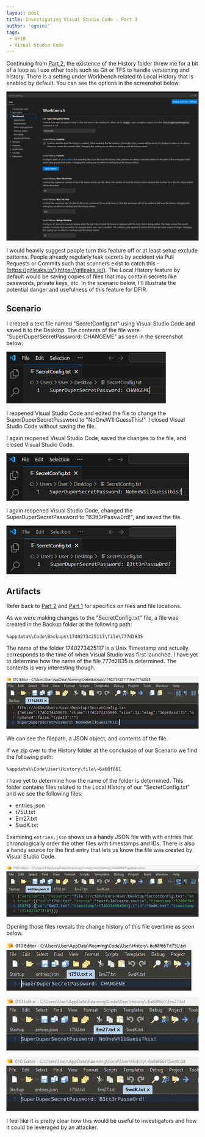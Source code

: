 ```yaml
---
layout: post
title: Investigating Visual Studio Code - Part 3
author: 'ogmini'
tags:
 - DFIR
 - Visual Studio Code
---
```


Continuing from [Part 2](https://ogmini.github.io/2025/02/16/Investigating-Visual-Studio-Code-Part-2.html), the existence of the History folder threw me for a bit of a loop as I use other tools such as Git or TFS to handle versioning and history. There is a setting under Workbench related to Local History that is enabled by default. You can see the options in the screenshot below. 

![Settings - Local History](/images/visualstudiocode/Settings-LocalHistory.png)

I would heavily suggest people turn this feature off or at least setup exclude patterns. People already regularly leak secrets by accident via Pull Requests or Commits such that scanners exist to catch this - [https://gitleaks.io/](https://gitleaks.io/). The Local History feature by default would be saving copies of files that may contain secrets like passwords, private keys, etc. In the scenario below, I'll illustrate the potential danger and usefulness of this feature for DFIR.

## Scenario

I created a text file named "SecretConfig.txt" using Visual Studio Code and saved it to the Desktop. The contents of the file were "SuperDuperSecretPassword: CHANGEME" as seen in the screenshot below:

![Initial Password](/images/visualstudiocode/InitialSecret.png)

I reopened Visual Studio Code and edited the file to change the SuperDuperSecretPassword to "NoOneW1llGuessThis!". I closed Visual Studio Code without saving the file. 

I again reopened Visual Studio Code, saved the changes to the file, and closed Visual Studio Code. 

![Middle Password](/images/visualstudiocode/MiddleSecret.png)

I again reopened Visual Studio Code, changed the SuperDuperSecretPassword to "B3tt3rPassw0rd!", and saved the file.

![Last Password](/images/visualstudiocode/FinalSecret.png)

## Artifacts

Refer back to [Part 2](https://ogmini.github.io/2025/02/16/Investigating-Visual-Studio-Code-Part-2.html) and [Part 1](https://ogmini.github.io/2025/02/15/Investigating-Visual-Studio-Code.html) for specifics on files and file locations. 

As we were making changes to the "SecretConfig.txt" file, a file was created in the Backup folder at the following path:

`%appdata%\Code\Backups\1740273425117\file\777d2835`

The name of the folder 1740273425117 is a Unix Timestamp and actually corresponds to the time of when Visual Studio was first launched. I have yet to determine how the name of the file 777d2835 is determined. The contents is very interesting though.

![Backup Contents](/images/visualstudiocode/Backup.png)

We can see the filepath, a JSON object, and contents of the file. 

If we zip over to the History folder at the conclusion of our Scenario we find the following path:

`%appdata%\Code\User\History\file\~6a68f661`

I have yet to determine how the name of the folder is determined. This folder contains files related to the Local History of our "SecretConfig.txt" and we see the following files:

- entries.json
- t75U.txt
- Em27.txt
- SwdK.txt

Examining `entries.json` shows us a handy JSON file with with entries that chronologically order the other files with timestamps and IDs. There is also a handy source for the first entry that lets us know the file was created by Visual Studio Code. 

![entries.json](/images/visualstudiocode/Entries-JSON.png)

Opening those files reveals the change history of this file overtime as seen below.

![t75u.txt](/images/visualstudiocode/t75U.png)

![Em27.txt](/images/visualstudiocode/Em27.png)

![SwdK.txt](/images/visualstudiocode/SwdK.png)

I feel like it is pretty clear how this would be useful to investigators and how it could be leveraged by an attacker.